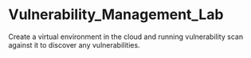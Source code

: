 # Vulnerability_Management_Lab
Create a virtual environment in the cloud and running vulnerability scan against it to discover any vulnerabilities.
